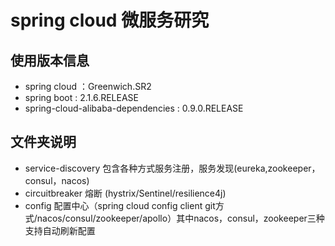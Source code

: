 # spring cloud 微服务研究
## 使用版本信息
- spring cloud ：Greenwich.SR2
- spring boot : 2.1.6.RELEASE
- spring-cloud-alibaba-dependencies : 0.9.0.RELEASE

## 文件夹说明
- service-discovery 包含各种方式服务注册，服务发现(eureka,zookeeper，consul，nacos)
- circuitbreaker 熔断 (hystrix/Sentinel/resilience4j)
- config 配置中心（spring cloud config client git方式/nacos/consul/zookeeper/apollo）其中nacos，consul，zookeeper三种支持自动刷新配置